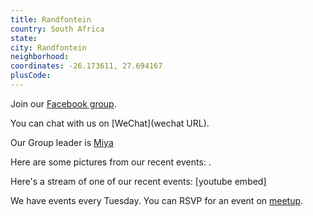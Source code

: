 ```yaml
---
title: Randfontein
country: South Africa
state: 
city: Randfontein
neighborhood: 
coordinates: -26.173611, 27.694167
plusCode:
---
```

Join our [Facebook group](https://www.facebook.com/groups/free.code.camp.your.randfontein).

You can chat with us on [WeChat](wechat URL).

Our Group leader is [Miya](freecodecamp.org/miya)

Here are some pictures from our recent events:
![]().

Here's a stream of one of our recent events:
[youtube embed]

We have events every Tuesday. You can RSVP for an event on [meetup](meetupurl).
